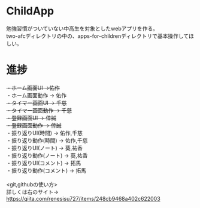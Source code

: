 # ChildApp
勉強習慣がついていない中高生を対象としたwebアプリを作る。<br>
two-afcディレクトリの中の、apps-for-childrenディレクトリで基本操作してほしい。<br>
# 進捗 <br>
<del>・ホーム画面UI →佑作 </del><br>
・ホーム画面動作 → 佑作 <br>
<del>・タイマー画面UI → 千慈 </del><br>
<del>・タイマー画面動作 → 千慈 </del><br>
<del>・登録画面UI → 倖誠 </del><br>
<del>・登録画面動作 → 倖誠 </del><br>
・振り返りUI(時間) → 佑作,千慈 <br>
・振り返り動作(時間) → 佑作,千慈 <br>
・振り返りUI(ノート) → 葵,祐香 <br>
・振り返り動作(ノート) → 葵,祐香 <br>
・振り返りUI(コメント) → 拓馬 <br>
・振り返り動作(コメント) → 拓馬 <br>
<br>
<git,githubの使い方><br>
詳しくは右のサイト→ https://qiita.com/renesisu727/items/248cb9468a402c622003 <br>
<br>
